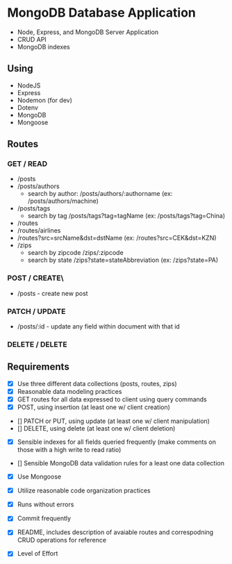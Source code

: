 # MongoDB Database Application
- Node, Express, and MongoDB Server Application
- CRUD API
- MongoDB indexes

## Using 
- NodeJS
- Express
- Nodemon (for dev)
- Dotenv
- MongoDB
- Mongoose

## Routes
### GET / READ
- /posts
- /posts/authors
    - search by author: /posts/authors/:authorname (ex: /posts/authors/machine)
- /posts/tags
    - search by tag /posts/tags?tag=tagName (ex: /posts/tags?tag=China)
- /routes
- /routes/airlines
- /routes?src=srcName&dst=dstName (ex: /routes?src=CEK&dst=KZN)
- /zips
    - search by zipcode /zips/:zipcode
    - search by state /zips?state=stateAbbreviation (ex: /zips?state=PA)
### POST / CREATE\
- /posts - create new post
### PATCH / UPDATE
- /posts/:id - update any field within document with that id
### DELETE / DELETE


## Requirements 
- [X] Use three different data collections (posts, routes, zips)
- [X] Reasonable data modeling practices
- [X] GET routes for all data expressed to client using query commands
- [X] POST, using insertion (at least one w/ client creation)
- [] PATCH or PUT, using update (at least one w/ client manipulation)
- [] DELETE, using delete (at least one w/ client deletion)
- [X] Sensible indexes for all fields queried frequently (make comments on those with a high write to read ratio)
- [] Sensible MongoDB data validation rules for a least one data collection
- [X] Use Mongoose
- [X] Utilize reasonable code organization practices
- [X] Runs without errors
- [X] Commit frequently
- [X] README, includes description of avaiable routes and correspodning CRUD operations for reference
- [X] Level of Effort


